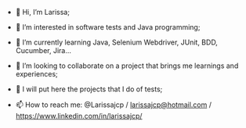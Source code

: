 - 👋  Hi, I’m Larissa;

- 👀  I’m interested in software tests and Java programming;

- 🌱  I’m currently learning Java, Selenium Webdriver, JUnit, BDD, Cucumber, Jira...

- 💞️  I’m looking to collaborate on a project that brings me learnings and experiences;

- 💾  I will put here the projects that I do of tests;

- 📫  How to reach me: @Larissajcp / larissajcp@hotmail.com / https://www.linkedin.com/in/larissajcp/

